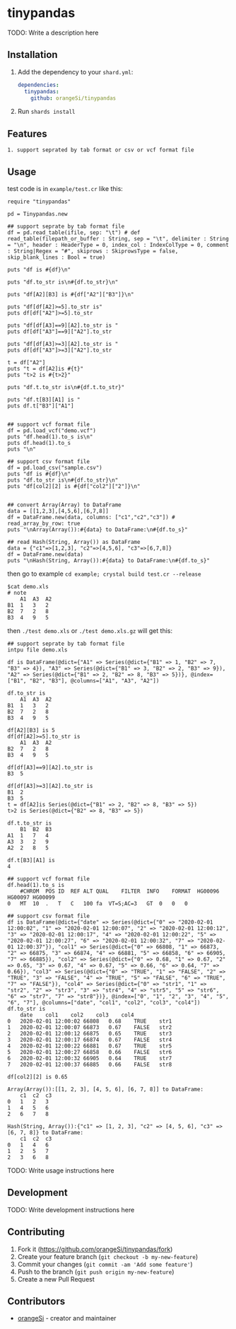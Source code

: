 # tinypandas

TODO: Write a description here

## Installation

1. Add the dependency to your `shard.yml`:

   ```yaml
   dependencies:
     tinypandas:
       github: orangeSi/tinypandas
   ```

2. Run `shards install`

## Features
```
1. support seprated by tab format or csv or vcf format file
```
## Usage

test code is in ```example/test.cr``` like this:
```crystal
require "tinypandas"

pd = Tinypandas.new

## support seprate by tab format file
df = pd.read_table(ifile, sep: "\t") # def read_table(filepath_or_buffer : String, sep = "\t", delimiter : String = "\n", header : HeaderType = 0, index_col : IndexColType = 0, comment : String|Regex = "#", skiprows : SkiprowsType = false, skip_blank_lines : Bool = true)

puts "df is #{df}\n"

puts "df.to_str is\n#{df.to_str}\n"

puts "df[A2][B3] is #{df["A2"]["B3"]}\n"

puts "df[df[A2]>=5].to_str is"
puts df[df["A2"]>=5].to_str

puts "df[df[A3]==9][A2].to_str is "
puts df[df["A3"]==9]["A2"].to_str

puts "df[df[A3]>=3][A2].to_str is "
puts df[df["A3"]>=3]["A2"].to_str

t = df["A2"]
puts "t = df[A2]is #{t}"
puts "t>2 is #{t>2}"

puts "df.t.to_str is\n#{df.t.to_str}"

puts "df.t[B3][A1] is "
puts df.t["B3"]["A1"]


## support vcf format file
df = pd.load_vcf("demo.vcf")
puts "df.head(1).to_s is\n"
puts df.head(1).to_s
puts "\n"

## support csv format file
df = pd.load_csv("sample.csv")
puts "df is #{df}\n"
puts "df.to_str is\n#{df.to_str}\n"
puts "df[col2][2] is #{df["col2"]["2"]}\n"


## convert Array(Array) to DataFrame
data = [[1,2,3],[4,5,6],[6,7,8]]
df = DataFrame.new(data, columns: ["c1","c2","c3"]) # read_array_by_row: true
puts "\nArray(Array()):#{data} to DataFrame:\n#{df.to_s}"

## read Hash(String, Array()) as DataFrame
data = {"c1"=>[1,2,3], "c2"=>[4,5,6], "c3"=>[6,7,8]}
df = DataFrame.new(data)
puts "\nHash(String, Array()):#{data} to DataFrame:\n#{df.to_s}"

```
then go to example ```cd example; crystal build test.cr --release```
```
$cat demo.xls
# note
	A1	A3	A2
B1	1	3	2
B2	7	2	8
B3	4	9	5
```
then ```./test demo.xls``` or ```./test demo.xls.gz```
will get this:
```
## support seprate by tab format file
intpu file demo.xls

df is DataFrame(@dict={"A1" => Series(@dict={"B1" => 1, "B2" => 7, "B3" => 4}), "A3" => Series(@dict={"B1" => 3, "B2" => 2, "B3" => 9}), "A2" => Series(@dict={"B1" => 2, "B2" => 8, "B3" => 5})}, @index=["B1", "B2", "B3"], @columns=["A1", "A3", "A2"])

df.to_str is
	A1	A3	A2
B1	1	3	2
B2	7	2	8
B3	4	9	5

df[A2][B3] is 5
df[df[A2]>=5].to_str is
	A1	A3	A2
B2	7	2	8
B3	4	9	5

df[df[A3]==9][A2].to_str is 
B3	5

df[df[A3]>=3][A2].to_str is 
B1	2
B3	5
t = df[A2]is Series(@dict={"B1" => 2, "B2" => 8, "B3" => 5})
t>2 is Series(@dict={"B2" => 8, "B3" => 5})

df.t.to_str is
	B1	B2	B3
A1	1	7	4
A3	3	2	9
A2	2	8	5

df.t[B3][A1] is 
4

## support vcf format file
df.head(1).to_s is
	#CHROM	POS	ID	REF	ALT	QUAL	FILTER	INFO	FORMAT	HG00096	HG00097	HG00099
0	MT	10	.	T	C	100	fa	VT=S;AC=3	GT	0	0	0

## support csv format file
df is DataFrame(@dict={"date" => Series(@dict={"0" => "2020-02-01 12:00:02", "1" => "2020-02-01 12:00:07", "2" => "2020-02-01 12:00:12", "3" => "2020-02-01 12:00:17", "4" => "2020-02-01 12:00:22", "5" => "2020-02-01 12:00:27", "6" => "2020-02-01 12:00:32", "7" => "2020-02-01 12:00:37"}), "col1" => Series(@dict={"0" => 66808, "1" => 66873, "2" => 66875, "3" => 66874, "4" => 66881, "5" => 66858, "6" => 66905, "7" => 66885}), "col2" => Series(@dict={"0" => 0.68, "1" => 0.67, "2" => 0.65, "3" => 0.67, "4" => 0.67, "5" => 0.66, "6" => 0.64, "7" => 0.66}), "col3" => Series(@dict={"0" => "TRUE", "1" => "FALSE", "2" => "TRUE", "3" => "FALSE", "4" => "TRUE", "5" => "FALSE", "6" => "TRUE", "7" => "FALSE"}), "col4" => Series(@dict={"0" => "str1", "1" => "str2", "2" => "str3", "3" => "str4", "4" => "str5", "5" => "str6", "6" => "str7", "7" => "str8"})}, @index=["0", "1", "2", "3", "4", "5", "6", "7"], @columns=["date", "col1", "col2", "col3", "col4"])
df.to_str is
	date	col1	col2	col3	col4
0	2020-02-01 12:00:02	66808	0.68	TRUE	str1
1	2020-02-01 12:00:07	66873	0.67	FALSE	str2
2	2020-02-01 12:00:12	66875	0.65	TRUE	str3
3	2020-02-01 12:00:17	66874	0.67	FALSE	str4
4	2020-02-01 12:00:22	66881	0.67	TRUE	str5
5	2020-02-01 12:00:27	66858	0.66	FALSE	str6
6	2020-02-01 12:00:32	66905	0.64	TRUE	str7
7	2020-02-01 12:00:37	66885	0.66	FALSE	str8

df[col2][2] is 0.65

Array(Array()):[[1, 2, 3], [4, 5, 6], [6, 7, 8]] to DataFrame:
	c1	c2	c3
0	1	2	3
1	4	5	6
2	6	7	8

Hash(String, Array()):{"c1" => [1, 2, 3], "c2" => [4, 5, 6], "c3" => [6, 7, 8]} to DataFrame:
	c1	c2	c3
0	1	4	6
1	2	5	7
2	3	6	8

```

TODO: Write usage instructions here

## Development

TODO: Write development instructions here

## Contributing

1. Fork it (<https://github.com/orangeSi/tinypandas/fork>)
2. Create your feature branch (`git checkout -b my-new-feature`)
3. Commit your changes (`git commit -am 'Add some feature'`)
4. Push to the branch (`git push origin my-new-feature`)
5. Create a new Pull Request

## Contributors

- [orangeSi](https://github.com/orangeSi) - creator and maintainer
